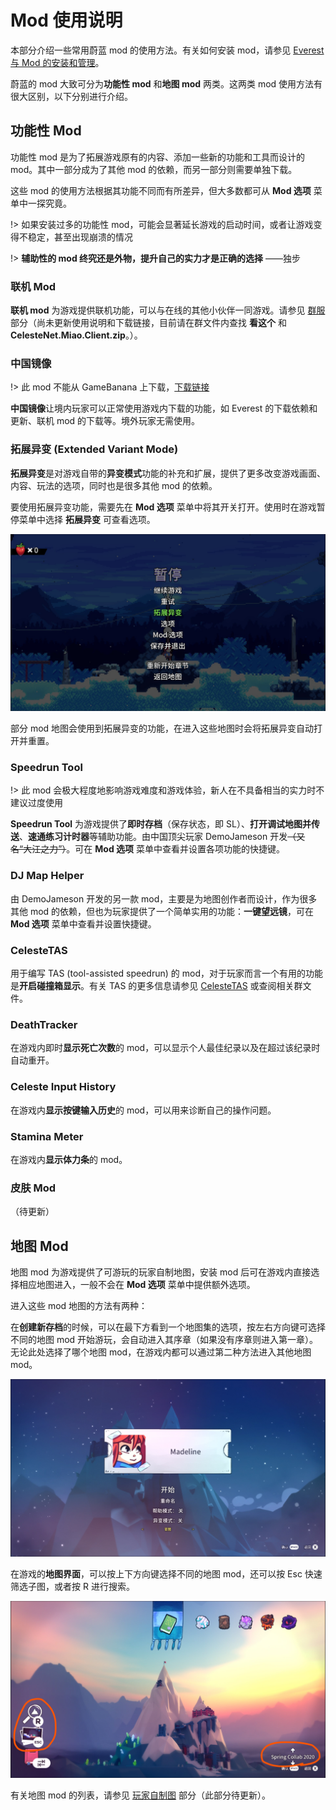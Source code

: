 # Mod 使用说明

本部分介绍一些常用蔚蓝 mod 的使用方法。有关如何安装 mod，请参见 [Everest 与 Mod 的安装和管理](Everest_and_mod.md)。

蔚蓝的 mod 大致可分为**功能性 mod** 和**地图 mod** 两类。这两类 mod 使用方法有很大区别，以下分别进行介绍。

## 功能性 Mod

功能性 mod 是为了拓展游戏原有的内容、添加一些新的功能和工具而设计的 mod。其中一部分成为了其他 mod 的依赖，而另一部分则需要单独下载。

这些 mod 的使用方法根据其功能不同而有所差异，但大多数都可从 **Mod 选项** 菜单中一探究竟。

!> 如果安装过多的功能性 mod，可能会显著延长游戏的启动时间，或者让游戏变得不稳定，甚至出现崩溃的情况

!> **辅助性的 mod 终究还是外物，提升自己的实力才是正确的选择** ——独步

### 联机 Mod

**联机 mod** 为游戏提供联机功能，可以与在线的其他小伙伴一同游戏。请参见 [群服](../../CelesteServer/README.md) 部分（尚未更新使用说明和下载链接，目前请在群文件内查找 **看这个** 和 **CelesteNet.Miao.Client.zip**。）。

### 中国镜像

!> 此 mod 不能从 GameBanana 上下载，[下载链接](https://celeste.weg.fan/files/ChinaMirror.zip)

**中国镜像**让境内玩家可以正常使用游戏内下载的功能，如 Everest 的下载依赖和更新、联机 mod 的下载等。境外玩家无需使用。

### 拓展异变 (Extended Variant Mode)

**拓展异变**是对游戏自带的**异变模式**功能的补充和扩展，提供了更多改变游戏画面、内容、玩法的选项，同时也是很多其他 mod 的依赖。

要使用拓展异变功能，需要先在 **Mod 选项** 菜单中将其开关打开。使用时在游戏暂停菜单中选择 **拓展异变** 可查看选项。

![暂停菜单](pause_menu.jpg)

部分 mod 地图会使用到拓展异变的功能，在进入这些地图时会将拓展异变自动打开并重置。

### Speedrun Tool

!> 此 mod 会极大程度地影响游戏难度和游戏体验，新人在不具备相当的实力时不建议过度使用

**Speedrun Tool** 为游戏提供了**即时存档**（保存状态，即 SL）、**打开调试地图并传送**、**速通练习计时器**等辅助功能。由中国顶尖玩家 DemoJameson 开发~~（又名“大江之力”）~~。可在 **Mod 选项** 菜单中查看并设置各项功能的快捷键。

### DJ Map Helper

由 DemoJameson 开发的另一款 mod，主要是为地图创作者而设计，作为很多其他 mod 的依赖，但也为玩家提供了一个简单实用的功能：**一键望远镜**，可在 **Mod 选项** 菜单中查看并设置快捷键。

### CelesteTAS

用于编写 TAS (tool-assisted speedrun) 的 mod，对于玩家而言一个有用的功能是**开启碰撞箱显示**。有关 TAS 的更多信息请参见 [CelesteTAS](https://github.com/EverestAPI/CelesteTAS-EverestInterop/blob/master/README.md) 或查阅相关群文件。

### DeathTracker

在游戏内即时**显示死亡次数**的 mod，可以显示个人最佳纪录以及在超过该纪录时自动重开。

### Celeste Input History

在游戏内**显示按键输入历史**的 mod，可以用来诊断自己的操作问题。

### Stamina Meter

在游戏内**显示体力条**的 mod。

### 皮肤 Mod

（待更新）

## 地图 Mod

地图 mod 为游戏提供了可游玩的玩家自制地图，安装 mod 后可在游戏内直接选择相应地图进入，一般不会在 **Mod 选项** 菜单中提供额外选项。

进入这些 mod 地图的方法有两种：

在**创建新存档**的时候，可以在最下方看到一个地图集的选项，按左右方向键可选择不同的地图 mod 开始游玩，会自动进入其序章（如果没有序章则进入第一章）。无论此处选择了哪个地图 mod，在游戏内都可以通过第二种方法进入其他地图 mod。

![创建新存档](New_game.jpg)

在游戏的**地图界面**，可以按上下方向键选择不同的地图 mod，还可以按 Esc 快速筛选子图，或者按 R 进行搜索。

![地图菜单](Map_menu.jpg)

有关地图 mod 的列表，请参见 [玩家自制图](../Maps/README.md) 部分（此部分待更新）。
